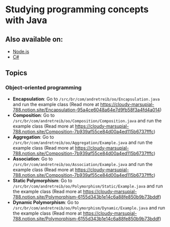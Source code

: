 # Studying programming concepts with Java

## Also available on:

- [Node.js](https://github.com/atreib/nodejsprogrammingconcepts)
- [C#](https://github.com/atreib/csharpprogrammingconcepts)

## Topics

### Object-oriented programming

- **Encapsulation**: Go to `/src/br/com/andretreib/oo/Encapsulation.java` and run the example class (Read more at https://cloudy-marsupial-788.notion.site/Encapsulation-95a4ce6048a64e7d9fb58f3a4fd4a014)
- **Composition**: Go to `/src/br/com/andretreib/oo/Composition/Composition.java` and run the example class (Read more at https://cloudy-marsupial-788.notion.site/Composition-7b939af55ce84d00a4ed115b6737fffc)
- **Aggregation**: Go to `/src/br/com/andretreib/oo/Aggregation/Example.java` and run the example class (Read more at https://cloudy-marsupial-788.notion.site/Composition-7b939af55ce84d00a4ed115b6737fffc)
- **Association**: Go to `/src/br/com/andretreib/oo/Association/Example.java` and run the example class (Read more at https://cloudy-marsupial-788.notion.site/Composition-7b939af55ce84d00a4ed115b6737fffc)
- **Static Polymorphism**: Go to `/src/br/com/andretreib/oo/Polymorphism/Static/Example.java` and run the example class (Read more at https://cloudy-marsupial-788.notion.site/Polymorphism-6155d343b1e14c6a88fe850b9b73bddf)
- **Dynamic Polymorphism**: Go to `/src/br/com/andretreib/oo/Polymorphism/Dynamic/Example.java` and run the example class (Read more at https://cloudy-marsupial-788.notion.site/Polymorphism-6155d343b1e14c6a88fe850b9b73bddf)

